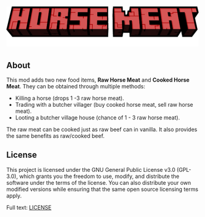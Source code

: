 # ![HorseMeat](.github/horse_meat_gh_banner.png)

## About

This mod adds two new food items, **Raw Horse Meat** and **Cooked Horse Meat**. They can be obtained through multiple methods:

- Killing a horse (drops 1 -3 raw horse meat).
- Trading with a butcher villager (buy cooked horse meat, sell raw horse meat).
- Looting a butcher village house (chance of 1 - 3 raw horse meat).

The raw meat can be cooked just as raw beef can in vanilla. It also provides the same benefits as raw/cooked beef.

## License

This project is licensed under the GNU General Public License v3.0 (GPL-3.0), which grants you the freedom to use, modify, and distribute the software under the terms of the license. You can also distribute your own modified versions while ensuring that the same open source licensing terms apply.

Full text: [LICENSE](LICENSE)

